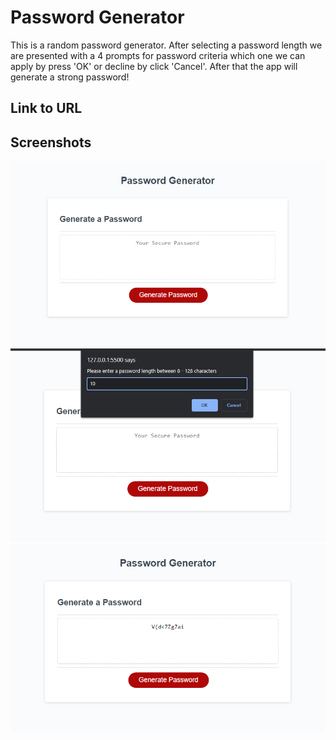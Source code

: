 # Password Generator

This is a random password generator. After selecting a password length we are presented with a 4 prompts for password criteria which one we can apply by press 'OK' or decline by click 'Cancel'. After that the app will generate a strong password!

## Link to URL

## Screenshots

![pct1](./assets/images/pct1.jpg)
![pct2](./assets/images/pct2.jpg)
![pct3](./assets/images/pct3.jpg)

